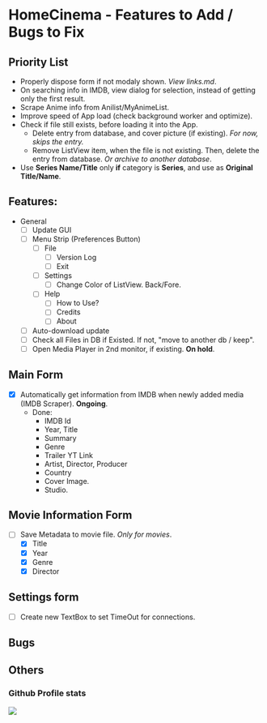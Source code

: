 # HomeCinema - Features to Add / Bugs to Fix

## Priority List
- Properly dispose form if not modaly shown. *View links.md*.
- On searching info in IMDB, view dialog for selection, instead of getting only the first result.
- Scrape Anime info from Anilist/MyAnimeList.
- Improve speed of App load (check background worker and optimize).
- Check if file still exists, before loading it into the App.
  - Delete entry from database, and cover picture (if existing). *For now, skips the entry.*
  - Remove ListView item, when the file is not existing. Then, delete the entry from database. *Or archive to another database*.
- Use **Series Name/Title** only **if** category is **Series**, and use as **Original Title/Name**.

## Features:
- General
  - [ ] Update GUI
  - [ ] Menu Strip (Preferences Button)
    - [ ] File
	  - [ ] Version Log
	  - [ ] Exit
	- [ ] Settings
	  - [ ] Change Color of ListView. Back/Fore.
	- [ ] Help
	  - [ ] How to Use?
	  - [ ] Credits
	  - [ ] About
  - [ ] Auto-download update
  - [ ] Check all Files in DB if Existed. If not, "move to another db / keep".
  - [ ] Open Media Player in 2nd monitor, if existing. **On hold**.

## Main Form
  - [x] Automatically get information from IMDB when newly added media (IMDB Scraper). **Ongoing**.
    - Done:
	  - IMDB Id
	  - Year, Title
	  - Summary
	  - Genre
	  - Trailer YT Link
	  - Artist, Director, Producer
	  - Country
	  - Cover Image.
	  - Studio.
	  
## Movie Information Form
  - [ ] Save Metadata to movie file. *Only for movies*.
    - [x] Title
	- [x] Year
	- [x] Genre
	- [x] Director
  
## Settings form
- [ ] Create new TextBox to set TimeOut for connections.

## Bugs

## Others

### Github Profile stats
<img src="https://github-readme-stats.vercel.app/api?username=JerloPH&&show_icons=true">
